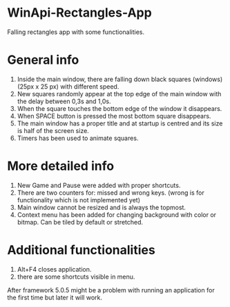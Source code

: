 # WinApi-Rectangles-App
Falling rectangles app with some functionalities.
# General info
1. Inside the main window, there are falling down black squares (windows) (25px x 25 px) with different speed.
2. New squares randomly appear at the top edge of the main window with the delay between 0,3s and 1,0s.
3. When the square touches the bottom edge of the window it disappears.
4. When SPACE button is pressed the most bottom square disappears.
5. The main window has a proper title and at startup is centred and its size is half of the screen size.
6. Timers has been used to animate squares.
# More detailed info
1. New Game and Pause were added with proper shortcuts.
2. There are two counters for: missed and wrong keys. (wrong is for functionality which is not implemented yet)
3. Main window cannot be resized and is always the topmost.
4. Context menu has been added for changing background with color or bitmap. Can be tiled by default or stretched.
# Additional functionalities
1. Alt+F4 closes application.
2. there are some shortcuts visible in menu.

After framework 5.0.5 might be a problem with running an application for the first time but later it will work.
